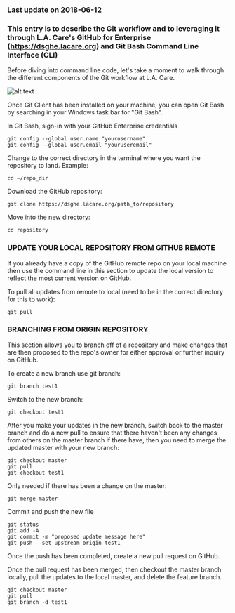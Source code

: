 ### Last update on 2018-06-12
### This entry is to describe the Git workflow and to leveraging it through L.A. Care's GitHub for Enterprise (https://dsghe.lacare.org) and Git Bash Command Line Interface (CLI)

Before diving into command line code, let's take a moment to walk through the different components of the Git workflow at L.A. Care.

![alt text](https://dsghe.lacare.org/bshelton/github_cheatsheet/blob/master/files/images/gitflow_single_branch.png)



Once Git Client has been installed on your machine, you can open Git Bash by searching in your Windows task bar for "Git Bash".

In Git Bash, sign-in with your GitHub Enterprise credentials
```
git config --global user.name "yourusername"
git config --global user.email "youruseremail"
```

Change to the correct directory in the terminal where you want the repository to land. Example:
```
cd ~/repo_dir
```


Download the GitHub repository: 
```
git clone https://dsghe.lacare.org/path_to/repository
```

Move into the new directory: 
```
cd repository
```



### UPDATE YOUR LOCAL REPOSITORY FROM GITHUB REMOTE

If you already have a copy of the GitHub remote repo on your local machine
then use the command line in this section to update the local version
to reflect the most current version on GitHub.


To pull all updates from remote to local (need to be in the correct directory for this to work):
```
git pull
```


### BRANCHING FROM ORIGIN REPOSITORY

This section allows you to branch off of a repository and make changes that are then proposed to the repo's owner
for either approval or further inquiry on GitHub.


To create a new branch use git branch:
```
git branch test1
```

Switch to the new branch:
```
git checkout test1
```

After you make your updates in the new branch, switch back to the master branch and do a new pull to ensure that there haven't been any changes from others on the master branch if there have, then you need to merge the updated master with your new branch:
```
git checkout master
git pull
git checkout test1
```

Only needed if there has been a change on the master:
```
git merge master
```

Commit and push the new file
```
git status
git add -A
git commit -m "proposed update message here"
git push --set-upstream origin test1
```

Once the push has been completed, create a new pull request on GitHub.

Once the pull request has been merged, then checkout the master branch locally, pull the updates to the local master, and delete the feature branch.
```
git checkout master
git pull
git branch -d test1
```
